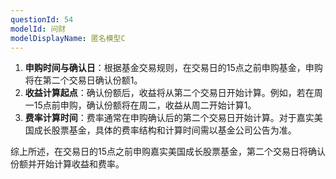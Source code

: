```yaml
---
questionId: 54
modelId: 问财
modelDisplayName: 匿名模型C
---
```

1. **申购时间与确认日**：根据基金交易规则，在交易日的15点之前申购基金，申购将在第二个交易日确认份额1。
2. **收益计算起点**：确认份额后，收益将从第二个交易日开始计算。例如，若在周一15点前申购，确认份额将在周二，收益从周二开始计算1。
3. **费率计算时间**：费率通常在申购确认后的第二个交易日开始计算。对于嘉实美国成长股票基金，具体的费率结构和计算时间需以基金公司公告为准。

综上所述，在交易日的15点之前申购嘉实美国成长股票基金，第二个交易日将确认份额并开始计算收益和费率。